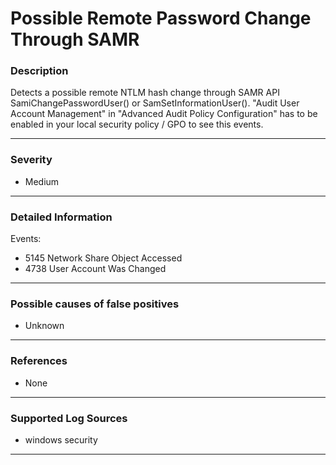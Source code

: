 # Possible Remote Password Change Through SAMR
### Description

Detects a possible remote NTLM hash change through SAMR API SamiChangePasswordUser() or SamSetInformationUser(). 
"Audit User Account Management" in "Advanced Audit Policy Configuration" has to be enabled in your local security policy / GPO to see this events.

-------------------
### Severity

- Medium

-------------------

### Detailed Information

Events:
  - 5145 Network Share Object Accessed
  - 4738 User Account Was Changed


-------------------

### Possible causes of false positives

- Unknown

-------------------
### References

- None

-------------------
### Supported Log Sources

- windows security

-------------------
